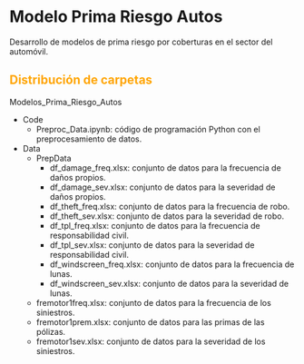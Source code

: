 # Modelo Prima Riesgo Autos
Desarrollo de modelos de prima riesgo por coberturas en el sector del automóvil.

## <font color='orange'>Distribución de carpetas</font>
Modelos_Prima_Riesgo_Autos

* Code
   * Preproc_Data.ipynb: código de programación Python con el preprocesamiento de datos.
* Data
   * PrepData
      * df_damage_freq.xlsx: conjunto de datos para la frecuencia de daños propios.
      * df_damage_sev.xlsx: conjunto de datos para la severidad de daños propios.
      * df_theft_freq.xlsx: conjunto de datos para la frecuencia de robo.
      * df_theft_sev.xlsx: conjunto de datos para la severidad de robo.
      * df_tpl_freq.xlsx: conjunto de datos para la frecuencia de responsabilidad civil.
      * df_tpl_sev.xlsx: conjunto de datos para la severidad de responsabilidad civil.
      * df_windscreen_freq.xlsx: conjunto de datos para la frecuencia de lunas.
      * df_windscreen_sev.xlsx: conjunto de datos para la severidad de lunas.
   * fremotor1freq.xlsx: conjunto de datos para la frecuencia de los siniestros.
   * fremotor1prem.xlsx: conjunto de datos para las primas de las pólizas.
   * fremotor1sev.xlsx: conjunto de datos para la severidad de los siniestros.
